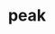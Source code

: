 ---
category: 4-letters
denotation: null
name: peak
reference_link: https://www.etymonline.com/word/peak
root_language: null
root_name: null
title: peak
type: free
word_sums:
- respelling: peak
  sum: 'Peak + '
---